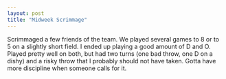 ```yaml
---
layout: post
title: "Midweek Scrimmage"
---
```


Scrimmaged a few friends of the team. We played several games to 8 or to 5 on a slightly short field. I ended up playing a good amount of D and O. Played pretty well on both, but had two turns (one bad throw, one D on a dishy) and a risky throw that I probably should not have taken. Gotta have more discipline when someone calls for it.
